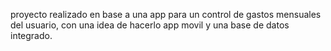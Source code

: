proyecto realizado en base a una app para un control de gastos mensuales del usuario, con una idea de hacerlo app movil y una base de datos integrado.
